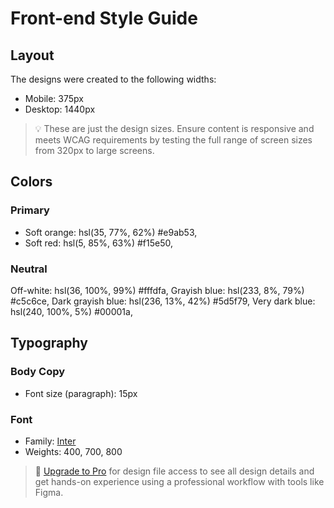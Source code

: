 # Front-end Style Guide

## Layout

The designs were created to the following widths:

- Mobile: 375px
- Desktop: 1440px

> 💡 These are just the design sizes. Ensure content is responsive and meets WCAG requirements by testing the full range of screen sizes from 320px to large screens.

## Colors

### Primary

- Soft orange: hsl(35, 77%, 62%) #e9ab53,
- Soft red: hsl(5, 85%, 63%) #f15e50,

### Neutral

Off-white: hsl(36, 100%, 99%) #fffdfa,
Grayish blue: hsl(233, 8%, 79%)  #c5c6ce,
Dark grayish blue: hsl(236, 13%, 42%) #5d5f79,
Very dark blue: hsl(240, 100%, 5%) #00001a,

## Typography

### Body Copy

- Font size (paragraph): 15px

### Font

- Family: [Inter](https://fonts.google.com/specimen/Inter)
- Weights: 400, 700, 800

> 💎 [Upgrade to Pro](https://www.frontendmentor.io/pro?ref=style-guide) for design file access to see all design details and get hands-on experience using a professional workflow with tools like Figma.
